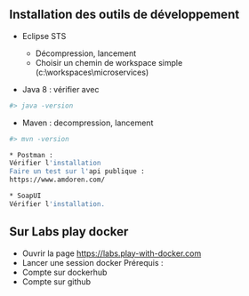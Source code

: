 ## Installation des outils de développement
* Eclipse STS
  - Décompression, lancement
  - Choisir un chemin de workspace simple (c:\workspaces\microservices)

* Java 8 : vérifier avec 
```bash
#> java -version
```

* Maven : 
decompression, lancement
```bash
#> mvn -version

* Postman :
Vérifier l'installation
Faire un test sur l'api publique :
https://www.amdoren.com/

* SoapUI
Vérifier l'installation.

```
## Sur Labs play docker 
* Ouvrir la page https://labs.play-with-docker.com
* Lancer une session docker
Prérequis :
* Compte sur dockerhub
* Compte sur github


